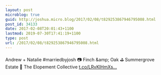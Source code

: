 ```yaml
---
layout: post
microblog: true
guid: http://joshua.micro.blog/2017/02/08/t829253867946795008.html
post_id: 34133
date: 2017-02-08T20:01:43+1100
lastmod: 2019-07-30T17:41:19+1100
type: post
url: /2017/02/08/t829253867946795008.html
---
```

Andrew + Natalie #marriedbyjosh 📷 Finch &amp;amp; Oak ⛳ Summergrove Estate 🎉 The Elopement Collective [t.co/LRvKlHmXs...](https://t.co/LRvKlHmXsD)

